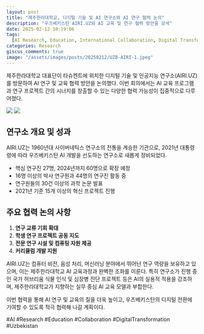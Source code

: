```yaml
---
layout: post
title: "제주한라대학교, 디지털 기술 및 AI 연구소와 AI 연구 협력 논의"
description: "우즈베키스탄 AIRI.UZ와 AI 교육 및 연구 협력 방안을 모색"
date: 2025-02-12 10:19:06
tags:
  [AI Research, Education, International Collaboration, Digital Transformation]
categories: Research
giscus_comments: true
image: "/assets/images/posts/20250212/UZB-AIRI-1.jpeg"
---
```


제주한라대학교 대표단이 타슈켄트에 위치한 디지털 기술 및 인공지능 연구소(AIRI.UZ)를 방문하여 AI 연구 및 교육 협력 방안을 논의했다. 이번 회의에서는 AI 교육 프로그램과 연구 프로젝트 간의 시너지를 창출할 수 있는 다양한 협력 가능성이 집중적으로 다루어졌다.

<div class="gallery-box">
  <div class="gallery">
    <img src="/assets/images/posts/20250212/UZB-AIRI-2.jpeg" loading="lazy">
    <img src="/assets/images/posts/20250212/UZB-AIRI-3.jpeg" loading="lazy">
  </div>
</div>

## 연구소 개요 및 성과

AIRI.UZ는 1960년대 사이버네틱스 연구소의 전통을 계승한 기관으로, 2021년 대통령령에 따라 우즈베키스탄 AI 개발을 선도하는 연구소로 새롭게 정비되었다.

- 핵심 연구진 27명, 2024년까지 60명으로 확장 예정
- 16명 이상의 박사 연구원과 44명의 연구진 활동 중
- 연구원들의 30건 이상의 과학 논문 발표
- 2021년 기준 15개 이상의 혁신 프로젝트 진행

## 주요 협력 논의 사항

1. **연구 교류 기회 확대**
2. **학생 연구 프로젝트 공동 지도**
3. **전문 연구 시설 및 컴퓨팅 자원 제공**
4. **커리큘럼 개발 지원**

AIRI.UZ는 컴퓨터 비전, 음성 처리, 머신러닝 분야에서 뛰어난 연구 역량을 보유하고 있으며, 이는 제주한라대학교 AI 교육과정과 완벽한 조화를 이룬다. 특히 연구소가 진행 중인 국가 허브리움 식물 인식 및 심장병 진단 프로젝트 등은 AI의 실용적 적용을 강조하며, 제주한라대학교가 지향하는 실무 중심 AI 교육 모델과 부합한다.

이번 협력을 통해 AI 연구 및 교육의 질을 더욱 높이고, 우즈베키스탄의 디지털 전환에 기여할 수 있도록 적극 협력해 나갈 계획이다.

#AI #Research #Education #Collaboration #DigitalTransformation #Uzbekistan
